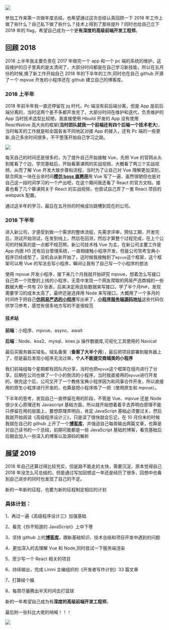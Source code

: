 ![](https://user-gold-cdn.xitu.io/2019/1/9/1683325732bc7f37?w=1920&h=1080&f=jpeg&s=222715)

参加工作来第一次做年度总结，也希望通过这次总结认真回顾一下 2018 年工作上做了些什么？自己私下做了些什么？技术上得到了那些提升？同时也给自己立下 2019 年的 flag，希望自己成为一个更**有深度的高级前端开发工程师**。

## 回顾 2018

2018 上半年我主要负责在 2017 年做完一个 app 和一个 pc 端的系统的维护，这段维护的日子里真的是太清闲了，大部分时间都是在自己学习新技能，所以在五月份的时候,换了新工作开始自己 2018 年的下半年的工作,同时也在自己 github 开源了一个 mpvue 开发的小程序还在 github 建立自己的博客库。

### 2018 上半年

2018 年前半年我一直还停留在 jq 时代，Pc 端没有前后端分离，但是 App 是前后端分离的，当时这两个差不多都开发完了，大部分时间在维护和迭代，负责维护的 App 当时技术选型比较陋，我直接使用 Hbuild 开发的 App 没有使用 ReactNative 高大尚的框架(**当时团队就我一个前端还有四个后端一个技术老大**)，当时每天的工作就是和全国各省不同地区对接 App 的接入，还有 Pc 端的一些更新,自己多余时间很多，不干堕落开始自己学习之路。

![](https://user-gold-cdn.xitu.io/2019/1/9/1683325e1a15757f?w=600&h=405&f=jpeg&s=28138)

每天自己的时间还是很多的，为了提升自己开始接触 Vue，先把 Vue 的官网从头到尾看了个边，学完基础后，开始看慕课网的实战视频，大概看了两三个实战视频，从而了解 Vue 开发大致步骤和流程，当时为了让自己对 Vue 理解更加深刻，联合网友一块在业余时间[**模仿 boss 直聘用**](https://github.com/heyushuo/Vue-Boss)用 Vue 写了一遍，虽然很陋但也是对自己这一段时间学习的一个产出吧，在这个期间我还看了 React 的官方文档，接着也看了几个慕课网关于 React 的实战视频，也尝试自己弄了一套 React 项目的 webpack 配置。

通过这半年的学习，最后在五月份的时候成功跳槽到现在的公司。

### 2018 下半年

进入新公司，才感受到做一个需求的整体流程，先需求评审，预估工期，开发完后，测试开始测试，在发到线上，然后在回测，然后才算整个过程完成，在上个公司的时候真的是一点都不规范啊，新公司技术栈 Vue 为主，在新公司主要工作是 App 内嵌 H5 还有后台管理系统，一直相接触小程序开发，但是公司驾考宝典小程序已经成型了，没机会从新开始了，这时候我接触到了`mpvue`这个框架，这个框架可以用 Vue 的写法去写小程序，瞬间让我有了自己写一个小程序的想法

使用 mpvue 开发小程序，接下来几个月我就开始研究 mpvue，想着怎么写接口自己弄一个完整的上线的小程序，无意中发现一个网友爬取的网易严选商城的一些数据大概一共有 20 张表，后来决定用这些数据来写接口，学了半个月`PHP`，发现需要学习的成本太高了，最终还是选择用 Node 来写接口，大概用了一个多月的时间终于把自己[**仿网易严选的小程序**](https://github.com/heyushuo/mpvue-shop)写出来了，[**小程序服务端源码地址**](https://github.com/heyushuo/mpvue-shop-node)这些代码仅供学习参考，感觉有很多地方写的不是很规范

#### 技术站

**前端**：小程序、mpvue、async、await

**后端**：Node、koa2、mysql、knex.js 操作数据库,可视化工具使用的 Navicat

最后买服务器买域名，域名备案（**备案了大半个月**），最后把项目部署到服务器上了，但是最后发现小程序无法过审，**个人不能提交商城类的小程序**

我们前端组每个星期都有团队内分享，当时也把`mpvue`这个框架在组内进行了分享，后期在公司也做了一个小的倒流的小程序，当时我直接用的`mpvue`进行开发的，做完这个后，公司又开了一个教练宝典小程序因为和同事合作开发，所以直接用的原生小程序进行开发的，也算是把小程序练了一把（使用原生和 mpvue）。

下半年的思考，发现自己一直停留在用的阶段，不管是 Vue、mpvue 还是 Node
很少关心原理还有 Javascript 基础方面，所以就开始想着着手去弄明白原理不能只停留在用的层面上，要想原理弄明白，肯定 JavaScript 基础必须要过关，然后我就开始阅读《高级程序设计三》，只是读了很快就会忘记，在 10 月份末的时候我就在自己的 github 上开了一个[**博客库**](https://github.com/heyushuo/Blob)，并强迫自己每周输出两篇文章，也算是对自己读书的一个总结，前期可能都是一些 JavaScript 基础的博客，看完基础后后期会加入一些深入的博客以及源码的解析

## 展望 2019

2018 年自己还算过得比较充实，但是路不能走的太快，需要沉淀，原本觉得自己 2018 年没怎么可总结的，但是通过写加回想这一年还是经历了很多，回想中也看到自己进步的同时也发现了自己的不足。

新的一年新的征程，也要为新的征程制定相应的计划

### 具体计划：

1、再过一遍《高级程序设计三》加强基础

2、看完《你不知道的 JavaScript》上中下卷

3、坚持 github 上的[**博客库**](https://github.com/heyushuo/Blob)，跟新基础知识、技术总结和项目开发中遇到的问题

4、更加深入的去理解 Vue 和 Node,同时尝试一下服务端渲染

5、至少写一个 React 相关的项目

6、持续输出，完成 Linmi 主编组织的《开发者写作计划》33 篇文章

7、打算结个婚

8、每周尽量腾出半天时间去打篮球

新的一年希望自己成为有**深度的高级前端开发工程师**。

最后附一张科比大佬的呐喊！！！

![](https://user-gold-cdn.xitu.io/2019/1/9/1683328b8a5ac9cf?w=1296&h=1391&f=jpeg&s=187074)
